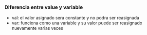 


### Diferencia entre value y variable

- val: el valor asignado sera constante y no podra ser reasignada
- var: funciona como una variable y su valor puede ser reasignado nuevamente varias veces 

